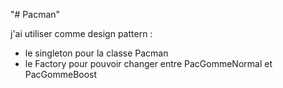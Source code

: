 "# Pacman" 


j'ai utiliser comme design pattern :

 - le singleton pour la classe Pacman 
 - le Factory pour pouvoir changer entre PacGommeNormal et PacGommeBoost
